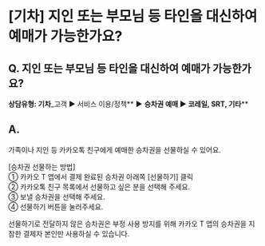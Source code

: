 # [기차] 지인 또는 부모님 등 타인을 대신하여 예매가 가능한가요?

**Q. 지인 또는 부모님 등 타인을 대신하여 예매가 가능한가요?**
--------------------------------------

**상담유형: 기차**\_고객 ▶ 서비스 이용/정책** **▶** **승차권 예매 ▶ 코레일, SRT, 기타****

**A.**
------

가족이나 지인 등 카카오톡 친구에게 예매한 승차권을 선물하실 수 있어요.  
  
[승차권 선물하는 방법]  
① 카카오 T 앱에서 결제 완료된 승차권 아래쪽 [선물하기] 클릭  
② 카카오톡 친구 목록에서 선물하고 싶은 분을 선택해 주세요.   
③ 보낼 승차권을 선택해 주세요.   
④ 선물하기 버튼을 눌러주세요.  
  
선물하기로 전달하지 않은 승차권은 부정 사용 방지를 위해 카카오 T 앱의 승차권을 지참한 결제자 본인만 사용하실 수 있습니다.